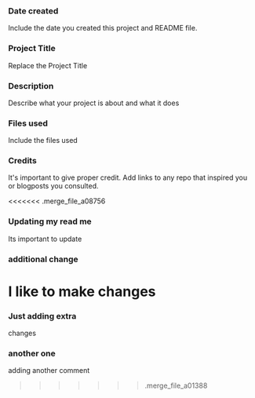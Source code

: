 ### Date created
Include the date you created this project and README file.

### Project Title
Replace the Project Title

### Description
Describe what your project is about and what it does

### Files used
Include the files used

### Credits
It's important to give proper credit. Add links to any repo that inspired you or blogposts you consulted.

<<<<<<< .merge_file_a08756
### Updating my read me
Its important to update

### additional change
I like to make changes
=======
### Just adding extra
 changes

### another one
adding another comment

>>>>>>> .merge_file_a01388
